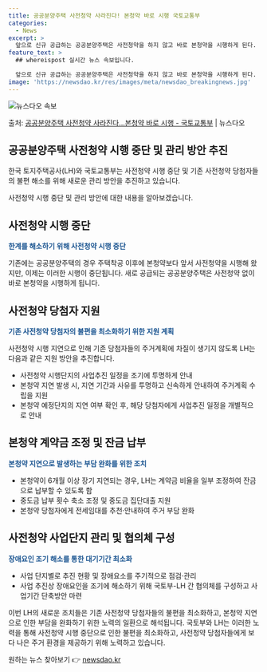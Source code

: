 ```yaml
---
title: 공공분양주택 사전청약 사라진다! 본청약 바로 시행 국토교통부
categories:
  - News
excerpt: >
  앞으로 신규 공급하는 공공분양주택은 사전청약을 하지 않고 바로 본청약을 시행하게 된다. 또 본청약 계약 체결…
feature_text: >
  ## whereispost 실시간 뉴스 속보입니다.

  앞으로 신규 공급하는 공공분양주택은 사전청약을 하지 않고 바로 본청약을 시행하게 된다. 또 본청약 계약 체결…
image: 'https://newsdao.kr/res/images/meta/newsdao_breakingnews.jpg'
---
```


![뉴스다오 속보](https://newsdao.kr/res/images/meta/newsdao_breakingnews.jpg)

<p>출처: <a href="https://newsdao.kr/3809" rel="dofollow">공공분양주택 사전청약 사라진다…본청약 바로 시행 - 국토교통부</a> | 뉴스다오</p>

<h2 data-ke-size="size26">공공분양주택 사전청약 시행 중단 및 관리 방안 추진</h2>
한국 토지주택공사(LH)와 국토교통부는 사전청약 시행 중단 및 기존 사전청약 당첨자들의 불편 해소를 위해 새로운 관리 방안을 추진하고 있습니다.

<p data-ke-size="size16">사전청약 시행 중단 및 관리 방안에 대한 내용을 알아보겠습니다.</p>

<h2 data-ke-size="size24">사전청약 시행 중단</h2>
<b><span style="color: #1a5490;">한계를 해소하기 위해 사전청약 시행 중단</span></b>

기존에는 공공분양주택의 경우 주택착공 이후에 본청약보다 앞서 사전청약을 시행해 왔지만, 이제는 이러한 시행이 중단됩니다. 새로 공급되는 공공분양주택은 사전청약 없이 바로 본청약을 시행하게 됩니다.

<h2 data-ke-size="size24">사전청약 당첨자 지원</h2>
<b><span style="color: #1a5490;">기존 사전청약 당첨자의 불편을 최소화하기 위한 지원 계획</span></b>

사전청약 시행 지연으로 인해 기존 당첨자들의 주거계획에 차질이 생기지 않도록 LH는 다음과 같은 지원 방안을 추진합니다.
- 사전청약 시행단지의 사업추진 일정을 조기에 투명하게 안내
- 본청약 지연 발생 시, 지연 기간과 사유를 투명하고 신속하게 안내하여 주거계획 수립을 지원
- 본청약 예정단지의 지연 여부 확인 후, 해당 당첨자에게 사업추진 일정을 개별적으로 안내

<h2 data-ke-size="size24">본청약 계약금 조정 및 잔금 납부</h2>
<b><span style="color: #1a5490;">본청약 지연으로 발생하는 부담 완화를 위한 조치</span></b>

- 본청약이 6개월 이상 장기 지연되는 경우, LH는 계약금 비율을 일부 조정하여 잔금으로 납부할 수 있도록 함
- 중도금 납부 횟수 축소 조정 및 중도금 집단대출 지원
- 본청약 당첨자에게 전세임대를 추천·안내하여 주거 부담 완화

<h2 data-ke-size="size24">사전청약 사업단지 관리 및 협의체 구성</h2>
<b><span style="color: #1a5490;">장애요인 조기 해소를 통한 대기기간 최소화</span></b>

- 사업 단지별로 추진 현황 및 장애요소를 주기적으로 점검·관리
- 사업 추진상 장애요인을 조기에 해소하기 위해 국토부-LH 간 협의체를 구성하고 사업기간 단축방안 마련

이번 LH의 새로운 조치들은 기존 사전청약 당첨자들의 불편을 최소화하고, 본청약 지연으로 인한 부담을 완화하기 위한 노력의 일환으로 해석됩니다. 국토부와 LH는 이러한 노력을 통해 사전청약 시행 중단으로 인한 불편을 최소화하고, 사전청약 당첨자들에게 보다 나은 주거 환경을 제공하기 위해 노력하고 있습니다. 

원하는 뉴스 찾아보기 👉 <a href="https://newsdao.kr" rel="dofollow">newsdao.kr</a>



